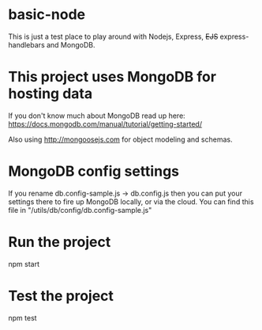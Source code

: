 # basic-node
This is just a test place to play around with Nodejs, Express, <strike>EJS</strike> express-handlebars and MongoDB.

# This project uses MongoDB for hosting data
If you don't know much about MongoDB read up here: https://docs.mongodb.com/manual/tutorial/getting-started/

Also using http://mongoosejs.com for object modeling and schemas.

# MongoDB config settings
If you rename db.config-sample.js -> db.config.js then you can put your settings there to fire up MongoDB locally, or via the cloud. You can find this file in "/utils/db/config/db.config-sample.js"

# Run the project
npm start

# Test the project
npm test
